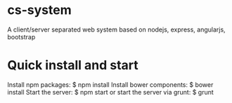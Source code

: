 # cs-system
A client/server separated web system based on nodejs, express, angularjs, bootstrap

# Quick install and start
Install npm packages:
$ npm install
Install bower components:
$ bower install
Start the server:
$ npm start
or start the server via grunt:
$ grunt
